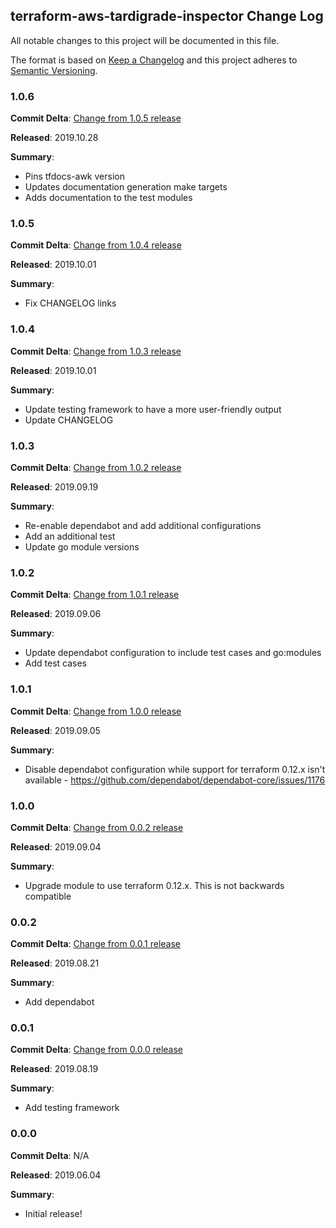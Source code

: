 ## terraform-aws-tardigrade-inspector Change Log

All notable changes to this project will be documented in this file.

The format is based on [Keep a Changelog](http://keepachangelog.com/) and this project adheres to [Semantic Versioning](http://semver.org/).

### 1.0.6

**Commit Delta**: [Change from 1.0.5 release](https://github.com/plus3it/terraform-aws-tardigrade-inspector/compare/1.0.5...1.0.6)

**Released**: 2019.10.28

**Summary**:

*   Pins tfdocs-awk version
*   Updates documentation generation make targets
*   Adds documentation to the test modules

### 1.0.5

**Commit Delta**: [Change from 1.0.4 release](https://github.com/plus3it/terraform-aws-tardigrade-inspector/compare/1.0.4...1.0.5)

**Released**: 2019.10.01

**Summary**:

*   Fix CHANGELOG links

### 1.0.4

**Commit Delta**: [Change from 1.0.3 release](https://github.com/plus3it/terraform-aws-tardigrade-inspector/compare/1.0.3...1.0.4)

**Released**: 2019.10.01

**Summary**:

*   Update testing framework to have a more user-friendly output
*   Update CHANGELOG

### 1.0.3

**Commit Delta**: [Change from 1.0.2 release](https://github.com/plus3it/terraform-aws-tardigrade-inspector/compare/1.0.2...1.0.3)

**Released**: 2019.09.19

**Summary**:

*   Re-enable dependabot and add additional configurations
*   Add an additional test
*   Update go module versions

### 1.0.2

**Commit Delta**: [Change from 1.0.1 release](https://github.com/plus3it/terraform-aws-tardigrade-inspector/compare/1.0.1...1.0.2)

**Released**: 2019.09.06

**Summary**:

*   Update dependabot configuration to include test cases and go:modules
*   Add test cases

### 1.0.1

**Commit Delta**: [Change from 1.0.0 release](https://github.com/plus3it/terraform-aws-tardigrade-inspector/compare/1.0.0...1.0.1)

**Released**: 2019.09.05

**Summary**:

*   Disable dependabot configuration while support for terraform 0.12.x isn't available - https://github.com/dependabot/dependabot-core/issues/1176

### 1.0.0

**Commit Delta**: [Change from 0.0.2 release](https://github.com/plus3it/terraform-aws-tardigrade-inspector/compare/0.0.2...1.0.0)

**Released**: 2019.09.04

**Summary**:

*   Upgrade module to use terraform 0.12.x. This is not backwards compatible

### 0.0.2

**Commit Delta**: [Change from 0.0.1 release](https://github.com/plus3it/terraform-aws-tardigrade-inspector/compare/0.0.1...0.0.2)

**Released**: 2019.08.21

**Summary**:

*   Add dependabot

### 0.0.1

**Commit Delta**: [Change from 0.0.0 release](https://github.com/plus3it/terraform-aws-tardigrade-inspector/compare/0.0.0...0.0.1)

**Released**: 2019.08.19

**Summary**:

*   Add testing framework

### 0.0.0

**Commit Delta**: N/A

**Released**: 2019.06.04

**Summary**:

*   Initial release!
